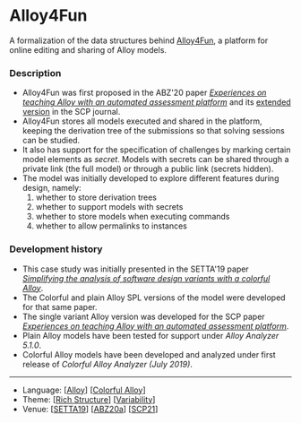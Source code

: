 # Alloy4Fun

A formalization of the data structures behind [Alloy4Fun](https://alloy4fun.inesctec.pt/), a platform for online editing and sharing of Alloy models.

### Description

- Alloy4Fun was first proposed in the ABZ'20 paper [_Experiences on teaching Alloy with an automated assessment platform_](http://haslab.github.io/TRUST/papers/abz20a.pdf) and its [extended version](https://nmacedo.github.io/pubs/SCP21.pdf) in the SCP journal.
- Alloy4Fun stores all models executed and shared in the platform, keeping the derivation tree of the submissions so that solving sessions can be studied.
- It also has support for the specification of challenges by marking certain model elements as *secret*. Models with secrets can be shared through a private link (the full model) or through a public link (secrets hidden).
- The model was initially developed to explore different features during design, namely:
  1. whether to store derivation trees
  2. whether to support models with secrets
  3. whether to store models when executing commands
  4. whether to allow permalinks to instances

### Development history

* This case study was initially presented in the SETTA'19 paper *[Simplifying the analysis of software design variants with a colorful Alloy](http://nmacedo.github.io/pubs.html#setta19)*.
* The Colorful and plain Alloy SPL versions of the model were developed for that same paper.
* The single variant Alloy version was developed for the SCP paper *[Experiences on teaching Alloy with an automated assessment platform](http://nmacedo.github.io/pubs.html#scp21)*.
* Plain Alloy models have been tested for support under *Alloy Analyzer 5.1.0*.
* Colorful Alloy models have been developed and analyzed under first release of *Colorful Alloy Analyzer (July 2019)*.
---

* Language: [[Alloy](https://github.com/nmacedo/MSV/wiki/By-Language#alloy)] [[Colorful Alloy](https://github.com/nmacedo/MSV/wiki/By-Language#colorful-alloy)]
* Theme: [[Rich Structure](https://github.com/nmacedo/MSV/wiki/By-Theme#rich-structure)] [[Variability](https://github.com/nmacedo/MSV/wiki/By-Theme#variability)]
* Venue: [[SETTA19](https://github.com/nmacedo/MSV/wiki/By-Venue#setta19)] [[ABZ20a](https://github.com/nmacedo/MSV/wiki/By-Venue#abz20a)] [[SCP21](https://github.com/nmacedo/MSV/wiki/By-Venue#scp21)]
